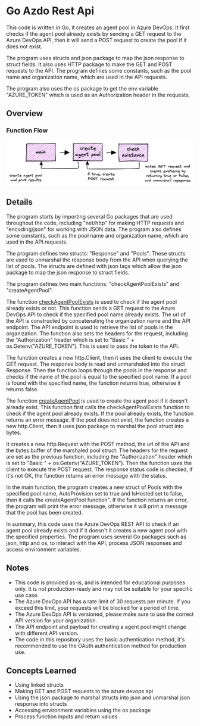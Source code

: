 # Go Azdo Rest Api

This code is written in Go, it creates an agent pool in Azure DevOps. It first checks if the agent pool already exists by sending a GET request to the Azure DevOps API, then it will send a POST request to create the pool if it does not exist.

The program uses structs and json package to map the json response to struct fields. It also uses HTTP package to make the GET and POST requests to the API. The program defines some constants, such as the pool name and organization name, which are used in the API requests.

The program also uses the os package to get the env variable "AZURE_TOKEN" which is used as an Authorization header in the requests.

## Overview
### Function Flow

![Rest Api](/images/rest-api.png "rest api")

## Details

The program starts by importing several Go packages that are used throughout the code, including "net/http" for making HTTP requests and "encoding/json" for working with JSON data. The program also defines some constants, such as the pool name and organization name, which are used in the API requests.

The program defines two structs: "Response" and "Pools". These structs are used to unmarshal the response body from the API when querying the list of pools. The structs are defined with json tags which allow the json package to map the json response to struct fields.

The program defines two main functions: "checkAgentPoolExists" and "createAgentPool".

The function [checkAgentPoolExists](https://github.com/dkooll/go-azdo-restapi/blob/09ae17b16452ae1e85d0298f6e63eca4e4095b14/main.go#L28) is used to check if the agent pool already exists or not. This function sends a GET request to the Azure DevOps API to check if the specified pool name already exists. The url of the API is constructed by concatenating the organization name and the API endpoint. The API endpoint is used to retrieve the list of pools in the organization. The function also sets the headers for the request, including the "Authorization" header which is set to "Basic " + os.Getenv("AZURE_TOKEN"). This is used to pass the token to the API.

The function creates a new http.Client, then it uses the client to execute the GET request. The response body is read and unmarshaled into the struct Response. Then the function loops through the pools in the response and checks if the name of the pool is equal to the specified pool name. If a pool is found with the specified name, the function returns true, otherwise it returns false.

The function [createAgentPool](https://github.com/dkooll/go-azdo-restapi/blob/09ae17b16452ae1e85d0298f6e63eca4e4095b14/main.go#L62) is used to create the agent pool if it doesn't already exist. This function first calls the checkAgentPoolExists function to check if the agent pool already exists. If the pool already exists, the function returns an error message. If the pool does not exist, the function creates a new http.Client, then it uses json package to marshal the pool struct into bytes.

It creates a new http.Request with the POST method, the url of the API and the bytes buffer of the marshaled pool struct. The headers for the request are set as the previous function, including the "Authorization" header which is set to "Basic " + os.Getenv("AZURE_TOKEN"). Then the function uses the client to execute the POST request. The response status code is checked, if it's not OK, the function returns an error message with the status.

In the main function, the program creates a new struct of Pools with the specified pool name, AutoProvision set to true and IsHosted set to false, then it calls the createAgentPool function". If the function returns an error, the program will print the error message, otherwise it will print a message that the pool has been created.

In summary, this code uses the Azure DevOps REST API to check if an agent pool already exists and if it doesn't it creates a new agent pool with the specified properties. The program uses several Go packages such as json, http and os, to interact with the API, process JSON responses and access environment variables.

## Notes

- This code is provided as-is, and is intended for educational purposes only. It is not production-ready and may not be suitable for your specific use case.
- The Azure DevOps API has a rate limit of 30 requests per minute. If you exceed this limit, your requests will be blocked for a period of time.
- The Azure DevOps API is versioned, please make sure to use the correct API version for your organization.
- The API endpoint and payload for creating a agent pool might change with different API version.
- The code in this repository uses the basic authentication method, it's recommended to use the OAuth authentication method for production use.

## Concepts Learned

- Using linked structs
- Making GET and POST requests to the azure devops api
- Using the json package to marshal structs into json and unmarshal json response into structs
- Accessing environment variables using the os package
- Process function inputs and return values